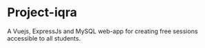 # Project-iqra
A Vuejs, ExpressJs and MySQL web-app for creating free sessions accessible to all students.
